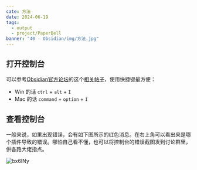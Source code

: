 ```yaml
---
cate: 方法
date: 2024-06-19
tags:
  - output
  - project/PaperBell
banner: "40 - Obsidian/img/方法.jpg"
---
```



## 打开控制台

可以参考[Obsidian官方论坛](https://forum.obsidian.md/)的这个[相关帖子](https://forum.obsidian.md/t/how-to-access-the-console/16703/3)，使用快捷键最方便：

- Win 的话 `ctrl` + `alt` + `I`
- Mac 的话 `command` + `option` + `I`

## 查看控制台

一般来说，如果出现错误，会有如下图所示的红色消息。在右上角可以看出来是哪个插件导致的错误。哪怕自己看不懂，也可以将控制台的错误截图发到讨论群里，供各路大佬指点。

![bx6INy](https://songshgeo-picgo-1302043007.cos.ap-beijing.myqcloud.com/uPic/bx6INy.png)
